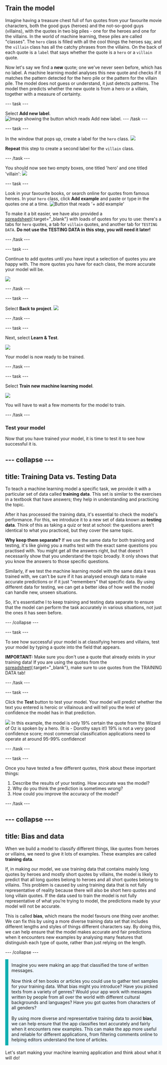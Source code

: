 
## Train the model

Imagine having a treasure chest full of fun quotes from your favourite movie characters, both the good guys (heroes) and the not-so-good guys (villains), with the quotes in two big piles - one for the heroes and one for the villains. In the world of machine learning, these piles are called "classes". The `hero` class is filled with all the cool things the heroes say, and the `villain` class has all the catchy phrases from the villains. On the back of each quote is a `label` that says whether the quote is a `hero` or a `villain` quote. 

Now let's say we find a **new** quote; one we've never seen before, which has no label. A machine learning model analyses this new quote and checks if it matches the pattern detected for the hero pile or the pattern for the villain pile. The model does not guess or understand, it just detects patterns. The model then predicts whether the new quote is from a hero or a villain, together with a measure of certainty.

--- task ---

Select **Add new label**. 
![Image showing the button which reads Add new label.](images/add_new_label.png)
--- /task ---

--- task ---

In the window that pops up, create a label for the `hero` class.
![](images/add_hero.png)

**Repeat** this step to create a second label for the `villain` class.

--- /task ---

You should now see two empty boxes, one titled 'hero' and one titled 'villain':
![](images/text_model.png)

--- task ---

Look in your favourite books, or search online for quotes from famous heroes. In your `hero` class, click **Add example** and paste or type in the quotes one at a time. 
![Button that reads '+ add example'](images/add_example.png)

To make it a bit easier, we have also provided a [spreadsheet](https://docs.google.com/spreadsheets/d/1Ge1xmn6gPoQhs78Rh5CQKVKYwNRW_9yOdhehtsKEFwo/edit?usp=sharing){:target="_blank"} with loads of quotes for you to use: there's a tabs for `hero` quotes, a tab for `villain` quotes, and another tab for `TESTING DATA`. **Do not use the TESTING DATA in this step, you will need it later!**

--- /task ---

--- task ---

Continue to add quotes until you have input a selection of quotes you are happy with. The more quotes you have for each class, the more accurate your model will be.

![](images/villain_class.png)

--- /task ---

--- task ---

Select **Back to project**.
![](images/back_to_project.png)

--- /task ---

--- task ---

Next, select **Learn & Test**.

![](images/learn_test.png)


Your model is now ready to be trained. 

--- /task ---

--- task ---

Select **Train new machine learning model**.

![](images/train_new.png)

You will have to wait a few moments for the model to train.

--- /task ---

### Test your model

Now that you have trained your model, it is time to test it to see how successful it is.  

--- collapse ---
---
title: Training Data vs. Testing Data
---

To teach a machine learning model a specific task, we provide it with a particular set of data called **training data**. This set is similar to the exercises in a textbook that have answers; they help in understanding and practicing the topic.

After it has processed the training data, it's essential to check the model's performance. For this, we introduce it to a new set of data known as **testing data**. Think of this as taking a quiz or test at school: the questions aren't identical to what you practiced, but they cover the same topic.

**Why keep them separate?**
If we use the same data for both training and testing, it's like giving you a maths test with the exact same questions you practised with. You might get all the answers right, but that doesn't necessarily show that you understand the topic broadly. It only shows that you know the answers to those specific questions.

Similarly, if we test the machine learning model with the same data it was trained with, we can't be sure if it has analysed enough data to make accurate predictions or if it just "remembers" that specific data. By using different data for testing, we can get a better idea of how well the model can handle new, unseen situations.

So, it's essentiathe l to keep training and testing data separate to ensure that the model can perform the task accurately in various situations, not just the ones it has seen before.

--- /collapse ---


--- task ---

To see how successful your model is at classifying heroes and villains, test your model by typing a quote into the field that appears.

**IMPORTANT:** Make sure you don't use a quote that already exists in your training data! If you are using the quotes from the [spreadsheet](https://docs.google.com/spreadsheets/d/1Ge1xmn6gPoQhs78Rh5CQKVKYwNRW_9yOdhehtsKEFwo/edit?usp=sharing){:target="_blank"}, make sure to use quotes from the TRAINING DATA tab! 

--- /task ---

--- task ---

Click the **Test** button to test your model. Your model will predict whether the text you entered is heroic or villainous and will tell you the level of confidence the model has in that prediction.

![](images/test_text.png)
In this example, the model is only 19% certain the quote from the Wizard of Oz is spoken by a hero. (It is - Dorothy says it!) 19% is not a very good confidence score; most commercial classification applications need to operate at around 95-99% confidence!

--- /task ---

--- task ---

Once you have tested a few different quotes, think about these important things:

1. Describe the results of your testing. How accurate was the model? 
2. Why do you think the prediction is sometimes wrong?
3. How could you improve the accuracy of the model?

--- /task ---

--- collapse ---
---
title: Bias and data
---

When we build a model to classify different things, like quotes from heroes or villains, we need to give it lots of examples. These examples are called **training data**.

If, in making our model, we use training data that contains mainly long quotes by heroes and mostly short quotes by villains, the model is likely to predict that all long quotes belong to heroes and all short quotes belong to villains. This problem is caused by using training data that is not fully representative of reality because there will also be short hero quotes and long villain quotes. If the data used to train the model is not fully representative of what you’re trying to model, the predictions made by your model will not be accurate. 

This is called **bias**, which means the model favours one thing over another. We can fix this by using a more diverse training data set that includes different lengths and styles of things different characters say. By doing this, we can help ensure that the model makes accurate and fair predictions when it encounters new examples by analysing many features that distinguish each type of quote, rather than just relying on the length.

--- /collapse ---

<p style='border-left: solid; border-width:10px; border-color: #0faeb0; background-color: aliceblue; padding: 10px;'>
Imagine you were making an app that classified the tone of written messages.
<br><br>
Now think of ten books or articles you could use to gather text samples for your training data. What bias might you introduce? Have you picked texts from a variety of genres? Would your app work with messages written by people from all over the world with different cultural backgrounds and languages? Have you got quotes from characters of all genders?
<br><br>
By using more diverse and representative training data to avoid <strong>bias</strong>, we can help ensure that the app classifies text accurately and fairly when it encounters new examples. This can make the app more useful and reliable for different applications, from filtering comments online to helping editors understand the tone of articles.
</p>
Let's start making your machine learning application and think about what it will do!
